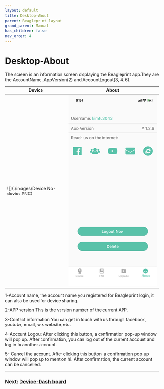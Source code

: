 ```yaml
---
layout: default
title: Desktop-About
parent: Beagleprint layout
grand_parent: Manual
has_children: false
nav_order: 4
---
```


# Desktop-About

The screen is an information screen displaying the Beagleprint app.They are the AccountName ,AppVersion(2) and AccountLogout(3, 4, 6).

|Device|About|
|-|-|
|![](./images/Device No-device.PNG)|![](./images/About.PNG)|


1-Account name, the account name you registered for Beagleprint login, it can also be used for device sharing.

2-APP version This is the version number of the current APP.

3-Contact information You can get in touch with us through facebook, youtube, email, wix website, etc.

4-Account Logout After clicking this button, a confirmation pop-up window will pop up. After confirmation, you can log out of the current account and log in to another account.

5- Cancel the account. After clicking this button, a confirmation pop-up window will pop up to mention hi. After confirmation, the current account can be cancelled.

---

### Next: [Device-Dash board](./Beagleprint%20Device%20Dash%20board.md)
